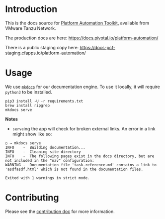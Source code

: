 # Introduction

This is the docs source for
[Platform Automation Toolkit](https://network.pivotal.io/products/platform-automation),
available from VMware Tanzu Network.

The production docs are here:
https://docs.pivotal.io/platform-automation/

There is a public staging copy here:
https://docs-pcf-staging.cfapps.io/platform-automation/

# Usage

We use [`mkdocs`](https://www.mkdocs.org/) for our documentation engine.
To use it locally, it will require `python3` to be installed.

```
pip3 install -U -r requirements.txt
brew install ripgrep
mkdocs serve
``` 

**Notes**
* `serve`ing the app will check for broken external links.
  An error in a link might show like so:

```
○ → mkdocs serve
INFO    -  Building documentation...
INFO    -  Cleaning site directory
INFO    -  The following pages exist in the docs directory, but are not included in the "nav" configuration:
WARNING -  Documentation file 'task-reference.md' contains a link to 'asdfasdf.html' which is not found in the documentation files.

Exited with 1 warnings in strict mode.
```

# Contributing

Please see the [contribution doc](CONTRIBUTING.md) for more information.